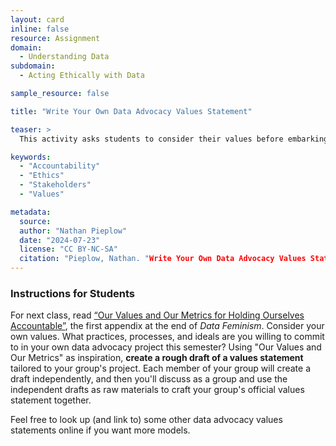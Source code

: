 ```yaml
---
layout: card
inline: false
resource: Assignment
domain:
  - Understanding Data
subdomain:
  - Acting Ethically with Data

sample_resource: false

title: "Write Your Own Data Advocacy Values Statement"

teaser: >
  This activity asks students to consider their values before embarking on a data advocacy project (group or individual). It asks them to read the Appendix "Our Values and Our Metrics for Holding Ourselves Accountable" at the end of Data Feminism and then use it as inspiration to create the initial draft of a values statement that articulates their own primary concerns for how to avoid ethical transgressions during their project.

keywords:
  - "Accountability"
  - "Ethics"
  - "Stakeholders"
  - "Values"

metadata:
  source: 
  author: "Nathan Pieplow"
  date: "2024-07-23"
  license: "CC BY-NC-SA"
  citation: "Pieplow, Nathan. "Write Your Own Data Advocacy Values Statement" (lesson plan). Data Advocacy 4 All, University of Colorado. 23 July 2024."
---
```


### Instructions for Students
For next class, read [“Our Values and Our Metrics for Holding Ourselves Accountable”](https://data-feminism.mitpress.mit.edu/pub/3hxh4l8o/release/2), the first appendix at the end of *Data Feminism*. Consider your own values. What practices, processes, and ideals are you willing to commit to in your own data advocacy project this semester? Using "Our Values and Our Metrics" as inspiration, **create a rough draft of a values statement** tailored to your group's project. Each member of your group will create a draft independently, and then you'll discuss as a group and use the independent drafts as raw materials to craft your group's official values statement together.

Feel free to look up (and link to) some other data advocacy values statements online if you want more models.

